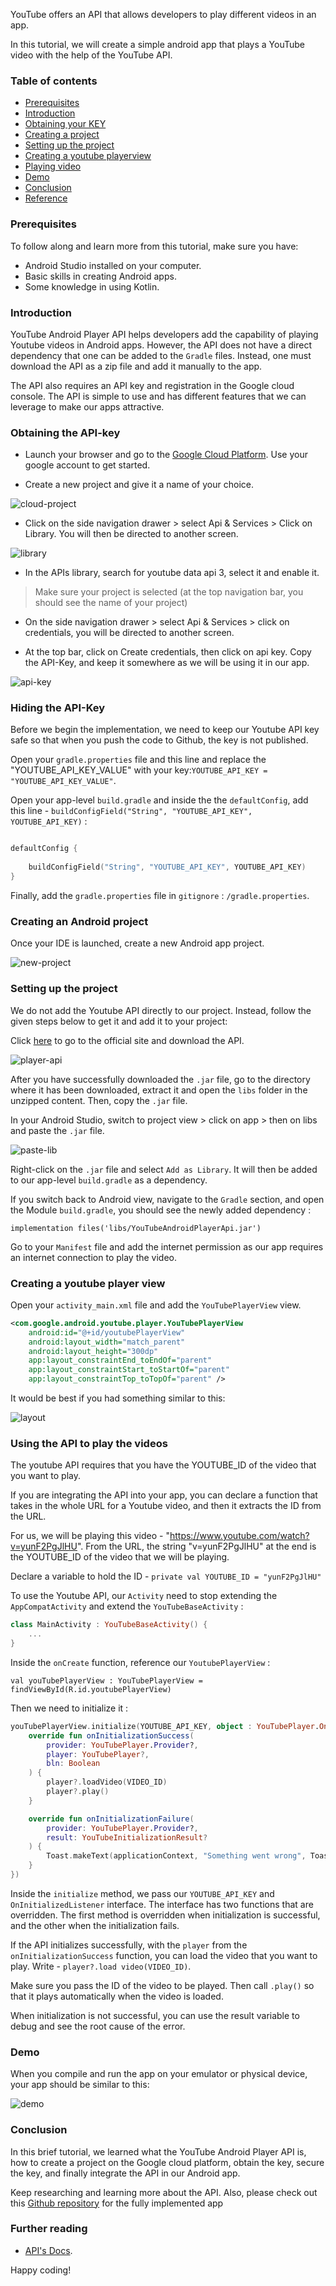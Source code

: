 YouTube offers an API that allows developers to play different videos in an app.

In this tutorial, we will create a simple android app that plays a YouTube video with the help of the YouTube API.

### Table of contents
- [Prerequisites](#prerequisites)
- [Introduction](#introduction)
- [Obtaining your KEY](#obtaining-your-key)
- [Creating a project](#creating-a-project)
- [Setting up the project](#setting-up-the-project)
- [Creating a youtube playerview](#creating-a-youtube-playerview)
- [Playing video](#playing-video)
- [Demo](#demo)
- [Conclusion](#conclusion)
- [Reference](#reference)

### Prerequisites
To follow along and learn more from this tutorial, make sure you have:
- Android Studio installed on your computer.
- Basic skills in creating Android apps.
- Some knowledge in using Kotlin.

### Introduction
YouTube Android Player API  helps developers add the capability of playing Youtube videos in Android apps. However, the API does not have a direct dependency that one can be added to the `Gradle` files. Instead, one must download the API as a zip file and add it manually to the app.

The API also requires an API key and registration in the Google cloud console. The API is simple to use and has different features that we can leverage to make our apps attractive.

### Obtaining the API-key
- Launch your browser and go to the [Google Cloud Platform](https://console.cloud.google.com/). Use your google account to get started. 

- Create a new project and give it a name of your choice.

![cloud-project](/engineering-education/getting-started-with-youtube-android-player-api-to-play-youtube-videos/cloud-project.png)

- Click on the side navigation drawer > select Api & Services > Click on Library. You will then be directed to another screen.

![library](/engineering-education/getting-started-with-youtube-android-player-api-to-play-youtube-videos/library.png)

- In the APIs library, search for youtube data api 3, select it and enable it.

> Make sure your project is selected (at the top navigation bar, you should see the name of your project)

- On the side navigation drawer > select Api & Services > click on credentials, you will be directed to another screen. 

- At the top bar, click on Create credentials, then click on api key. 
Copy the API-Key, and keep it somewhere as we will be using it in our app.

![api-key](/engineering-education/getting-started-with-youtube-android-player-api-to-play-youtube-videos/api-key.png)


### Hiding the API-Key
Before we begin the implementation, we need to keep our Youtube API key safe so that when you push the code to Github, the key is not published.

Open your `gradle.properties` file and this line and replace the "YOUTUBE_API_KEY_VALUE" with your key:`YOUTUBE_API_KEY = "YOUTUBE_API_KEY_VALUE"`.

Open your app-level `build.gradle` and inside the the `defaultConfig`, add this line - `buildConfigField("String", "YOUTUBE_API_KEY", YOUTUBE_API_KEY)` :

```kotlin

defaultConfig {
        
    buildConfigField("String", "YOUTUBE_API_KEY", YOUTUBE_API_KEY)
}
```

Finally, add the `gradle.properties` file in `gitignore` : `/gradle.properties`.

### Creating an Android project
Once your IDE is launched, create a new Android app project.

![new-project](/engineering-education/getting-started-with-youtube-android-player-api-to-play-youtube-videos/new-project.png)

### Setting up the project
We do not add the Youtube API directly to our project. Instead, follow the given steps below to get it and add it to your project: 

Click [here](https://developers.google.com/youtube/android/player/downloads) to go to the official site and download the API.

![player-api](/engineering-education/getting-started-with-youtube-android-player-api-to-play-youtube-videos/player-api.png)

After you have successfully downloaded the `.jar` file, go to the directory where it has been downloaded, extract it and open the `libs` folder in the unzipped content. Then, copy the `.jar` file.

In your Android Studio, switch to project view > click on app > then on libs and paste the `.jar` file.

![paste-lib](/engineering-education/getting-started-with-youtube-android-player-api-to-play-youtube-videos/paste-lib.png)

Right-click on the `.jar` file and select `Add as Library`. It will then be added to our app-level `build.gradle` as a dependency.

If you switch back to Android view, navigate to the `Gradle` section, and open the Module `build.gradle`, you should see the newly added dependency : 

`implementation files('libs/YouTubeAndroidPlayerApi.jar')`

Go to your `Manifest` file and add the internet permission as our app requires an internet connection to play the video.

### Creating a youtube player view
Open your `activity_main.xml` file and add the `YouTubePlayerView` view.

```Xml
<com.google.android.youtube.player.YouTubePlayerView
    android:id="@+id/youtubePlayerView"
    android:layout_width="match_parent"
    android:layout_height="300dp"
    app:layout_constraintEnd_toEndOf="parent"
    app:layout_constraintStart_toStartOf="parent"
    app:layout_constraintTop_toTopOf="parent" />
```

It would be best if you had something similar to this: 

![layout](/engineering-education/getting-started-with-youtube-android-player-api-to-play-youtube-videos/layout.png)

### Using the API to play the videos
The youtube API requires that you have the YOUTUBE_ID of the video that you want to play. 

If you are integrating the API into your app, you can declare a function that takes in the whole URL for a Youtube video, and then it extracts the ID from the URL.

For us, we will be playing this video - "https://www.youtube.com/watch?v=yunF2PgJlHU". From the URL, the string "v=yunF2PgJlHU" at the end is the YOUTUBE_ID of the video that we will be playing.

Declare a variable to hold the ID - `private val YOUTUBE_ID = "yunF2PgJlHU"`

To use the Youtube API, our `Activity` need to stop extending the `AppCompatActivity` and extend the `YouTubeBaseActivity` : 

```kotlin
class MainActivity : YouTubeBaseActivity() {
    ...
}
```

Inside the `onCreate` function, reference our `YoutubePlayerView` :

`val youTubePlayerView : YouTubePlayerView = findViewById(R.id.youtubePlayerView)`

Then we need to initialize it :

```kotlin
youTubePlayerView.initialize(YOUTUBE_API_KEY, object : YouTubePlayer.OnInitializedListener {
    override fun onInitializationSuccess(
        provider: YouTubePlayer.Provider?,
        player: YouTubePlayer?,
        bln: Boolean
    ) {
        player?.loadVideo(VIDEO_ID)
        player?.play()
    }

    override fun onInitializationFailure(
        provider: YouTubePlayer.Provider?,
        result: YouTubeInitializationResult?
    ) {
        Toast.makeText(applicationContext, "Something went wrong", Toast.LENGTH_SHORT).show()
    }
})
```

Inside the `initialize` method, we pass our `YOUTUBE_API_KEY` and `OnInitializedListener` interface. The interface has two functions that are overridden. The first method is overridden when initialization is successful, and the other when the initialization fails.

If the API initializes successfully, with the `player` from the `onInitializationSuccess` function, you can load the video that you want to play. Write  - `player?.load video(VIDEO_ID)`. 

Make sure you pass the ID of the video to be played. Then call `.play()` so that it plays automatically when the video is loaded.

When initialization is not successful, you can use the result variable to debug and see the root cause of the error. 

### Demo
When you compile and run the app on your emulator or physical device, your app should be similar  to this:

![demo](/engineering-education/creating-a-flipped-box-card-in-android-jetpack-compose/demo.gif)

### Conclusion
In this brief tutorial, we learned what the YouTube Android Player API is, how to create a project on the Google cloud platform, obtain the key, secure the key, and finally integrate the API in our Android app. 

Keep researching and learning more about the API. Also, please check out this [Github repository](https://github.com/mosestakai/YoutubeVideoPlayerDemo) for the fully implemented  app

### Further reading
- [API's Docs](https://developers.google.com/youtube/android/player).

Happy coding!
